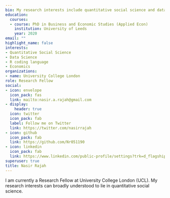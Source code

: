 ```yaml
---
bio: My research interests include quantitative social science and data science. 
education:
  courses:
  - course: PhD in Business and Economic Studies (Applied Econ)
    institution: University of Leeds
    year: 2020
email: ""
highlight_name: false
interests:
- Quantitative Social Science
- Data Science
- R coding language
- Economics
organizations:
- name: University College London
role: Research Fellow
social:
- icon: envelope
  icon_pack: fas
  link: mailto:nasir.a.rajah@gmail.com
- display:
    header: true
  icon: twitter
  icon_pack: fab
  label: Follow me on Twitter
  link: https://twitter.com/nasirrajah
- icon: github
  icon_pack: fab
  link: https://github.com/Nr051190
- icon: linkedin
  icon_pack: fab
  link: https://www.linkedin.com/public-profile/settings?trk=d_flagship3_profile_self_view_public_profile&lipi=urn%3Ali%3Apage%3Ad_flagship3_profile_self_edit_top_card%3BAZGVXd9SRruRvhWu7dc2hQ%3D%3D
superuser: true
title: Nasir Rajah
---
```


I am currently a Research Fellow at University College London (UCL). My research interests can broadly understood to lie in quantitative social science. 
